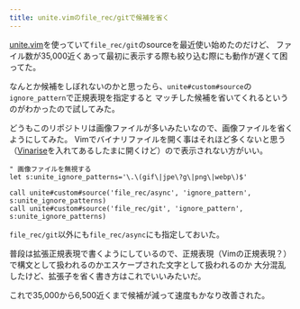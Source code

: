 ```yaml
---
title: unite.vimのfile_rec/gitで候補を省く
---
```

[unite.vim](https://github.com/Shougo/unite.vim)を使っていて`file_rec/git`のsourceを最近使い始めたのだけど、
ファイル数が35,000近くあって最初に表示する際も絞り込む際にも動作が遅くて困ってた。

なんとか候補をしぼれないのかと思ったら、`unite#custom#source`の`ignore_pattern`で正規表現を指定すると
マッチした候補を省いてくれるというのがわかったので試してみた。

どうもこのリポジトリは画像ファイルが多いみたいなので、画像ファイルを省くようにしてみた。
Vimでバイナリファイルを開く事はそれほど多くないと思う（[Vinarise](https://github.com/Shougo/vinarise.vim)を入れてあるしたまに開くけど）ので表示されない方がいい。

```vim
" 画像ファイルを無視する
let s:unite_ignore_patterns='\.\(gif\|jpe\?g\|png\|webp\)$'

call unite#custom#source('file_rec/async', 'ignore_pattern', s:unite_ignore_patterns)
call unite#custom#source('file_rec/git', 'ignore_pattern', s:unite_ignore_patterns)
```

`file_rec/git`以外にも`file_rec/async`にも指定しておいた。

普段は拡張正規表現で書くようにしているので、正規表現（Vimの正規表現？）で構文として扱われるのかエスケープされた文字として扱われるのか
大分混乱したけど、拡張子を省く書き方はこれでいいみたいだ。

これで35,000から6,500近くまで候補が減って速度もかなり改善された。
